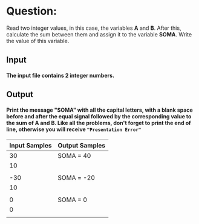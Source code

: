 # Question:

Read two integer values, in this case, the variables **A** and **B**. After this, calculate the sum between them and assign it to the variable **SOMA**. Write the value of this variable.

## Input

#### The input file contains **2** integer numbers.

## Output

#### Print the message **"SOMA"** with all the capital letters, with a blank space before and after the equal signal followed by the corresponding value to the sum of **A** and **B**. Like all the problems, don't forget to print the end of line, otherwise you will receive `"Presentation Error"`

| Input Samples | Output Samples |
| ------------- | -------------- |
| 30            | SOMA = 40      |
| 10            |                |
|               |                |
| -30           | SOMA = -20     |
| 10            |                |
|               |                |
| 0             | SOMA = 0       |
| 0             |                |
|               |                |
